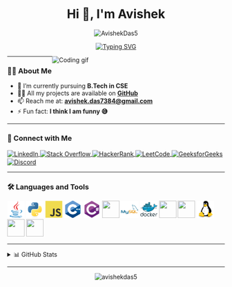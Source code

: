 <h1 align="center">Hi 👋, I'm Avishek</h1>
<p align="center">
  <img src="https://user-images.githubusercontent.com/74038190/225813708-98b745f2-7d22-48cf-9150-083f1b00d6c9.gif" alt="AvishekDas5"/>
</p>
<p align="center">
  <a href="https://git.io/typing-svg"><img src="https://readme-typing-svg.demolab.com?font=Source+Code+Pro&pause=1000&color=1BDEF7&background=005F0400&center=true&vCenter=true&random=true&width=500&separator=%3C&lines=Turning+coffee+%E2%98%95+into+code+%F0%9F%92%BB%3C404+Sleep+Not+Found+%F0%9F%98%B4%3CFull-time+learner%2C+part-time+wizard+%F0%9F%A7%99%E2%80%8D%E2%99%82%EF%B8%8F%3CCtrl+%2B+C+my+vibes%2C+Ctrl+%2B+V+my+energy+%E2%9C%A8%3CDream+it+%E2%9C%A8+%E2%80%A2+Build+it+%F0%9F%92%BB+%E2%80%A2+Ship+it+%F0%9F%9A%80%3CSemi-colons;+save+lives+%F0%9F%98%89" alt="Typing SVG" /></a>
</p>

<img align="right" src="https://user-images.githubusercontent.com/74038190/219923809-b86dc415-a0c2-4a38-bc88-ad6cf06395a8.gif" width="400" alt="Coding gif" />

---

### 👨‍🎓 About Me  
- 🌱 I’m currently pursuing **B.Tech in CSE**  
- 👨‍💻 All my projects are available on [**GitHub**](https://github.com/AvishekDas5)  
- 📫 Reach me at: **avishek.das7384@gmail.com**  
- ⚡ Fun fact: **I think I am funny 😅**  

---

### 🤝 Connect with Me  
<p align="left">
  <a href="https://linkedin.com/in/avishek-das-50a4b9222" target="blank">
    <img align="center" src="https://raw.githubusercontent.com/rahuldkjain/github-profile-readme-generator/master/src/images/icons/Social/linked-in-alt.svg" alt="LinkedIn" height="30" width="40" />
  </a>
  <a href="https://stackoverflow.com/users/21378685" target="blank">
    <img align="center" src="https://raw.githubusercontent.com/rahuldkjain/github-profile-readme-generator/master/src/images/icons/Social/stack-overflow.svg" alt="Stack Overflow" height="30" width="40" />
  </a>
  <a href="https://www.hackerrank.com/avishek619" target="blank">
    <img align="center" src="https://raw.githubusercontent.com/rahuldkjain/github-profile-readme-generator/master/src/images/icons/Social/hackerrank.svg" alt="HackerRank" height="30" width="40" />
  </a>
  <a href="https://www.leetcode.com/thunder-emperor" target="blank">
    <img align="center" src="https://raw.githubusercontent.com/rahuldkjain/github-profile-readme-generator/master/src/images/icons/Social/leet-code.svg" alt="LeetCode" height="30" width="40" />
  </a>
  <a href="https://auth.geeksforgeeks.org/user/annodomswuw" target="blank">
    <img align="center" src="https://raw.githubusercontent.com/rahuldkjain/github-profile-readme-generator/master/src/images/icons/Social/geeks-for-geeks.svg" alt="GeeksforGeeks" height="30" width="40" />
  </a>
  <a href="https://discord.gg/JpMQWfh" target="blank">
    <img align="center" src="https://raw.githubusercontent.com/rahuldkjain/github-profile-readme-generator/master/src/images/icons/Social/discord.svg" alt="Discord" height="30" width="40" />
  </a>
</p>

---

### 🛠️ Languages and Tools  
<p align="left"> 
  <img src="https://raw.githubusercontent.com/devicons/devicon/master/icons/java/java-original.svg" width="40" height="40"/> 
  <img src="https://raw.githubusercontent.com/devicons/devicon/master/icons/python/python-original.svg" width="40" height="40"/> 
  <img src="https://raw.githubusercontent.com/devicons/devicon/master/icons/javascript/javascript-original.svg" width="40" height="40"/> 
  <img src="https://raw.githubusercontent.com/devicons/devicon/master/icons/cplusplus/cplusplus-original.svg" width="40" height="40"/> 
  <img src="https://raw.githubusercontent.com/devicons/devicon/master/icons/csharp/csharp-original.svg" width="40" height="40"/> 
  <img src="https://www.vectorlogo.zone/logos/kotlinlang/kotlinlang-icon.svg" width="40" height="40"/> 
  <img src="https://raw.githubusercontent.com/devicons/devicon/master/icons/mysql/mysql-original-wordmark.svg" width="40" height="40"/> 
  <img src="https://raw.githubusercontent.com/devicons/devicon/master/icons/docker/docker-original-wordmark.svg" width="40" height="40"/> 
  <img src="https://www.vectorlogo.zone/logos/kubernetes/kubernetes-icon.svg" width="40" height="40"/> 
  <img src="https://www.vectorlogo.zone/logos/git-scm/git-scm-icon.svg" width="40" height="40"/> 
  <img src="https://raw.githubusercontent.com/devicons/devicon/master/icons/linux/linux-original.svg" width="40" height="40"/> 
  <img src="https://www.vectorlogo.zone/logos/unity3d/unity3d-icon.svg" width="40" height="40"/> 
  <img src="https://download.blender.org/branding/community/blender_community_badge_white.svg" width="40" height="40"/> 
</p>

---
<details>
  <summary>📊 GitHub Stats</summary>
  
![3D Profile Green](./profile-3d-contrib/profile-night-rainbow.svg)


<p align="center">
  <img src="https://streak-stats.demolab.com?user=AvishekDas5&theme=highcontrast" alt="GitHub Streak" />
</p>
</details>

---

<p align="center">
  <img src="https://komarev.com/ghpvc/?username=avishekdas5&label=Profile%20Views&color=0e75b6&style=flat" alt="avishekdas5" />
</p>
